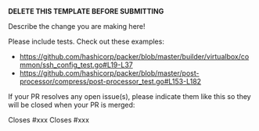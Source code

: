 **DELETE THIS TEMPLATE BEFORE SUBMITTING**

Describe the change you are making here!

Please include tests. Check out these examples:

- https://github.com/hashicorp/packer/blob/master/builder/virtualbox/common/ssh_config_test.go#L19-L37
- https://github.com/hashicorp/packer/blob/master/post-processor/compress/post-processor_test.go#L153-L182

If your PR resolves any open issue(s), please indicate them like this so they will be closed when your PR is merged:

Closes #xxx
Closes #xxx
